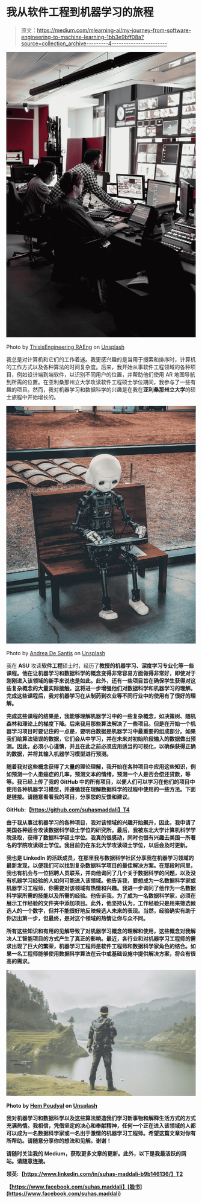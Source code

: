 # 我从软件工程到机器学习的旅程

> 原文：<https://medium.com/mlearning-ai/my-journey-from-software-engineering-to-machine-learning-1bb3e9bff08a?source=collection_archive---------4----------------------->

![](img/89f551836d5d3e3f9837022398deb146.png)

Photo by [ThisisEngineering RAEng](https://unsplash.com/@thisisengineering?utm_source=medium&utm_medium=referral) on [Unsplash](https://unsplash.com?utm_source=medium&utm_medium=referral)

我总是对计算机和它们的工作着迷。我更感兴趣的是当用于搜索和排序时，计算机的工作方式以及各种算法的时间复杂度。后来，我开始从事软件工程领域的各种项目，例如设计端到端软件，以识别不同用户的位置，并帮助他们使用 AR 地图导航到所需的位置。在亚利桑那州立大学攻读软件工程硕士学位期间，我参与了一些有趣的项目。然而，我对机器学习和数据科学的兴趣是在我在**亚利桑那州立大学**的硕士旅程中开始增长的。

![](img/c034b7fa6926b4ec79200689b3d20567.png)

Photo by [Andrea De Santis](https://unsplash.com/@santesson89?utm_source=medium&utm_medium=referral) on [Unsplash](https://unsplash.com?utm_source=medium&utm_medium=referral)

我在 **ASU** 攻读**软件工程**硕士时，经历了[](https://en.wikipedia.org/wiki/Andrew_Ng)****教授的机器学习、深度学习专业化等一些课程。他在让机器学习和数据科学的概念变得非常容易方面做得非常好，即使对于刚刚进入该领域的新手来说也是如此。此外，还有一些项目旨在确保学生获得对这些复杂概念的大量实际接触，这将进一步增强他们对数据科学和机器学习的理解。完成这些课程后，我对机器学习在从制药到农业等不同行业中的使用有了很好的理解。****

****完成这些课程的结果是，我能够理解机器学习中的一些复杂概念，如决策树、随机森林和理论上的梯度下降。后来我用那些算法解决了一些项目。但是在开始一个机器学习项目时要记住的一点是，要明白数据是机器学习中最重要的组成部分。如果我们给算法错误的数据，它们会从中学习，并在未来对初始阶段输入的数据做出预测。因此，必须小心谨慎，并且在此之前必须应用适当的可视化，以确保获得正确的数据，并将其输入机器学习模型进行预测。****

****随着我对这些概念获得了大量的理论理解，我开始在各种项目中应用这些知识，例如预测一个人患癌症的几率，预测文本的情绪，预测一个人是否会偿还贷款，等等。我已经上传了我的 GitHub 中的所有项目，以便人们可以学习在他们的项目中使用各种机器学习模型，并遵循我在理解数据科学的过程中使用的一些方法。下面是链接。请随意看看我的项目，分享您的反馈和建议。****

******GitHub:**【https://github.com/suhasmaddali】T4****

****由于我从事过机器学习的各种项目，我对该领域的兴趣开始飙升，因此，我申请了美国各种适合攻读数据科学硕士学位的研究所。最后，我被东北大学计算机科学学院录取，获得了数据科学硕士学位。我真的很感动，同时也很有兴趣去美国一所著名的学院攻读硕士学位。我目前仍在东北大学攻读硕士学位，以后会及时更新。****

****我也是 LinkedIn 的活跃成员，在那里我与数据科学社区分享我在机器学习领域的最新发现，以便我们可以找到复杂数据科学项目的最佳解决方案。在那段时间里，我也有机会与一位招聘人员联系，并向他询问了几个关于数据科学的问题，以及没有机器学习经验的人如何可能进入该领域。他告诉我，要想成为一名数据科学家或机器学习工程师，你需要对该领域有热情和兴趣。我进一步询问了他作为一名数据科学家所需的技能以及所需的经验。他告诉我，为了成为一名数据科学家，必须在展示工作经验的文件夹中添加项目。此外，他坚持认为，工作经验只是用来筛选候选人的一个数字，但并不能很好地反映候选人未来的表现。当然，经验确实有助于你迈出第一步，但最终，是对这个领域的热情让你与众不同。****

****所有这些知识和有用的见解导致了对机器学习概念的理解和使用，这些概念对我解决人工智能项目的方式产生了真正的影响。最近，各行业和对机器学习工程师的需求出现了巨大的繁荣，机器学习工程师是软件工程师和数据科学家角色的结合。如果一名工程师能够使用数据科学算法在云中或基础设施中提供解决方案，将会有很高的需求。****

****![](img/60b9d3e8c276151555c5c1799eb85a3b.png)****

****Photo by [Hem Poudyal](https://unsplash.com/@hempoudyal?utm_source=medium&utm_medium=referral) on [Unsplash](https://unsplash.com?utm_source=medium&utm_medium=referral)****

****我对机器学习和数据科学以及这些算法塑造我们学习新事物和解释生活方式的方式充满热情。我相信，凭借坚定的决心和奉献精神，任何一个正在进入该领域的人都可以成为一名数据科学家或一名出于激情的机器学习工程师。希望这篇文章对你有所帮助。请随意分享你的想法和见解。谢谢！****

****请随时关注我的 Medium，获取更多文章的更新。此外，以下是我最活跃的网站。请随意连接。****

******领英:**【https://www.linkedin.com/in/suhas-maddali-b9b146136/】T2****

****【https://www.facebook.com/suhas.maddali】[脸书](https://www.facebook.com/suhas.maddali)****